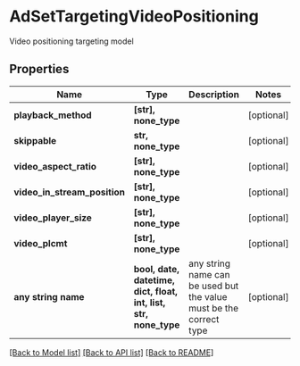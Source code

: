 # AdSetTargetingVideoPositioning

Video positioning targeting model

## Properties
Name | Type | Description | Notes
------------ | ------------- | ------------- | -------------
**playback_method** | **[str], none_type** |  | [optional] 
**skippable** | **str, none_type** |  | [optional] 
**video_aspect_ratio** | **[str], none_type** |  | [optional] 
**video_in_stream_position** | **[str], none_type** |  | [optional] 
**video_player_size** | **[str], none_type** |  | [optional] 
**video_plcmt** | **[str], none_type** |  | [optional] 
**any string name** | **bool, date, datetime, dict, float, int, list, str, none_type** | any string name can be used but the value must be the correct type | [optional]

[[Back to Model list]](../README.md#documentation-for-models) [[Back to API list]](../README.md#documentation-for-api-endpoints) [[Back to README]](../README.md)


